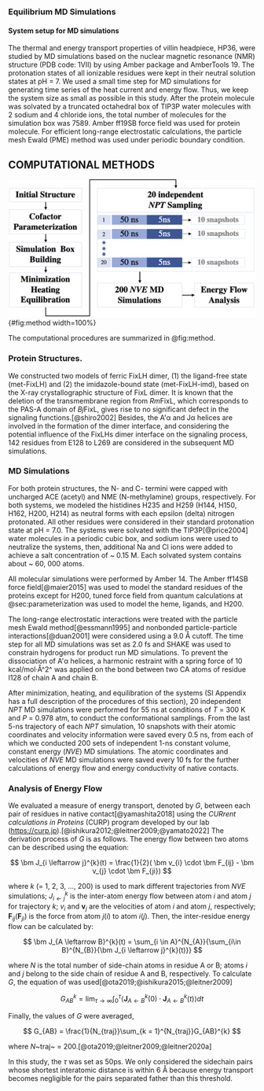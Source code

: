 
### Equilibrium MD Simulations

#### System setup for MD simulations
The thermal and energy transport properties of villin headpiece, HP36, were studied by MD simulations based on the nuclear magnetic resonance (NMR) structure (PDB code: 1VII) by using Amber package and AmberTools 19.
The protonation states of all ionizable residues were kept in their neutral solution states at pH = 7.
We used a small time step for MD simulations for generating time series of the heat current and energy flow.
Thus, we keep the system size as small as possible in this study.
After the protein molecule was solvated by a truncated octahedral box of TIP3P water molecules with 2 sodium and 4 chloride ions, the total number of molecules for the simulation box was 7589.
Amber ff19SB force field was used for protein molecule.
For efficient long-range electrostatic calculations, the particle mesh Ewald (PME) method was used under periodic boundary condition.


## COMPUTATIONAL METHODS

![Computational procedure.](figures/fixl/method.jpg){#fig:method width=100%}

The computational procedures are summarized in @fig:method.

### Protein Structures.
We constructed two models of ferric FixLH
dimer, (1) the ligand-free state (met-FixLH) and (2) the imidazole-bound
state (met-FixLH-imd), based on the X-ray crystallographic structure of
FixL dimer. It is known that the deletion of the transmembrane region
from *Rm*FixL, which corresponds to the PAS-A domain of *Bj*FixL, gives
rise to no significant defect in the signaling functions.[@shiro2002]
Besides,
the A'α and Jα helices are involved in the formation of the dimer
interface, and considering the potential influence of the FixLHs dimer
interface on the signaling process, 142 residues from E128 to L269 are
considered in the subsequent MD simulations.


### MD Simulations
For both protein structures, the N- and C-
termini were capped with uncharged ACE (acetyl) and NME (N-methylamine)
groups, respectively. For both systems, we modeled the histidines H235
and H259 (H144, H150, H162, H200, H214) as neutral forms with each
epsilon (delta) nitrogen protonated. All other residues were considered
in their standard protonation state at pH = 7.0. The systems were
solvated with the TIP3P[@price2004] water molecules in a periodic cubic box, and
sodium ions were used to neutralize the systems, then, additional Na
and Cl ions were added to achieve a salt concentration of \~ 0.15 M.
Each solvated system contains about \~ 60, 000 atoms.

All molecular simulations were performed by Amber 14. The Amber
ff14SB force field[@maier2015] was used to model the standard residues of the
proteins except for H200, tuned force field from quantum calculations at @sec:parameterization was used to
model the heme, ligands, and H200.

The long-range electrostatic
interactions were treated with the particle mesh Ewald method[@essmann1995] and
nonbonded particle-particle interactions[@duan2001] were considered using a 9.0
Å cutoff. The time step for all MD simulations was set as 2.0 fs and
SHAKE was used to constrain hydrogens for product run MD simulations. To
prevent the dissociation of A'α helices, a harmonic restraint with a
spring force of 10 kcal/mol·Å^2^ was applied on the bond between two CA
atoms of residue I128 of chain A and chain B.

 After minimization,
heating, and equilibration of the systems (SI Appendix has a full
description of the procedures of this section), 20 independent *NPT* MD
simulations were performed for 55 ns at conditions of *T* = 300 K and
*P* = 0.978 atm, to conduct the conformational samplings. From the last
5-ns trajectory of each *NPT* simulation, 10 snapshots with their atomic
coordinates and velocity information were saved every 0.5 ns, from each
of which we conducted 200 sets of independent 1-ns constant volume,
constant energy (*NVE*) MD simulations. The atomic coordinates and
velocities of *NVE* MD simulations were saved every 10 fs for the
further calculations of energy flow and energy conductivity of native
contacts.

### Analysis of Energy Flow
We evaluated a measure of energy
transport, denoted by *G*, between each pair of residues in native
contact[@yamashita2018] using the *CURrent calculations in Proteins* (CURP) program
developed by our lab (<https://curp.jp>).[@ishikura2012;@leitner2009;@yamato2022]
The derivation
process of *G* is as follows. The energy flow between two atoms can be
described using the equation:

$$
\bm J_{i \leftarrow j}^{k}(t) = \frac{1}{2}( \bm v_{i} \cdot \bm F_{ij} - \bm v_{j} \cdot \bm F_{ji})
$$

where *k* (= 1, 2, 3, ..., 200) is used to mark different trajectories
from *NVE* simulations; $J_{i \leftarrow j}^{k}$ is the inter-atom
energy flow between atom *i* and atom *j* for trajectory *k*; $v_i$
and $\bm v_j$ are the velocities of atom *i* and atom *j*, respectively;
$\bm F_{ij}$($\bm F_{ji})$ is the force from atom *j*(*i*) to atom *i*(*j*).
Then, the inter-residue energy flow can be calculated by:

$$
\bm J_{A \leftarrow B}^{k}(t) = \sum_{i \in A}^{N_{A}}{\sum_{i\in B}^{N_{B}}{\bm J_{i \leftarrow j}^{k}(t)}}
$$

where *N* is the total number of side-chain atoms in residue A or B;
atoms *i* and *j* belong to the side chain of residue A and B,
respectively. To calculate *G*, the equation of was used[@ota2019;@ishikura2015;@leitner2009]


$$
G_{AB}^{k} = \lim_{\tau \rightarrow \infty} \int_{0}^{\tau} \langle \bm J_{A \leftarrow B}^{k}(0) \cdot \bm J_{A \leftarrow B}^{k}(t)  \rangle dt
$$

Finally, the values of *G* were averaged,

$$
G_{AB} = \frac{1}{N_{traj}}\sum_{k = 1}^{N_{traj}}G_{AB}^{k}
$$

where *N*~traj~ = 200.[@ota2019;@leitner2009;@leitner2020a]

In this study, the $\tau$ was set as 50ps. We only
considered the sidechain pairs whose shortest interatomic distance is
within 6 Å because energy transport becomes negligible for the pairs
separated father than this threshold.